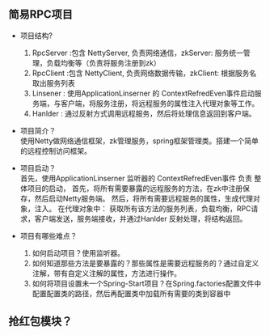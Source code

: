 ## 简易RPC项目
 * 项目结构?
    1. RpcServer :包含 NettyServer, 负责网络通信，zkServer: 服务统一管理，负载均衡等（负责将服务注册到zk）
    2. RpcClient :包含 NettyClient, 负责网络数据传输，zkClient: 根据服务名取出服务列表
    3. Linsener  : 使用ApplicationLinserner 的 ContextRefredEven事件启动服务端，与客户端，将服务注册，将远程服务的属性注入代理对象等工作。
    4. Hanlder   : 通过反射方式调用远程服务，然后将处理信息返回到客户端。
   
 * 项目简介？   
    使用Netty做网络通信框架，zk管理服务，spring框架管理类。搭建一个简单的远程控制访问框架。  
    
 * 项目启动？  
    首先，使用ApplicationLinserner 监听器的 ContextRefredEven事件 负责 整体项目的启动，
    首先，将所有需要暴露的远程服务的方法，在zk中注册保存，然后启动Netty服务端。
    然后，将所有需要远程服务的属性，生成代理对象，注入。
    在代理对象中：
      获取所有该方法的服务列表，负载均衡，RPC请求，客户端发送，服务端接收，并通过Hanlder 反射处理，将结构返回。  
  * 项目有哪些难点？  
    1. 如何启动项目？使用监听器。
    2. 如何知道那些方法是要暴露的？那些属性是需要远程服务的？通过自定义注解，带有自定义注解的属性，方法进行操作。
    3. 如何将项目设置未一个Spring-Start项目？在Spring.factories配置文件中配置配置类的路径，然后再配置类中加载所有需要的类到容器中
    
  ## 抢红包模块？
  
 
